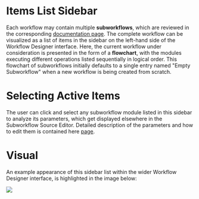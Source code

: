 # Items List Sidebar

Each workflow may contain multiple **subworkflows**, which are reviewed in the corresponding [documentation page](/workflows/data/subworkflows.md). The complete workflow can be visualized as a list of items in the sidebar on the left-hand side of the Workflow Designer interface. Here, the current workflow under consideration is presented in the form of a **flowchart**, with the modules executing different operations listed sequentially in logical order. This flowchart of subworkflows initially defaults to a single entry named "Empty Subworkflow" when a new workflow is being created from scratch.

# Selecting Active Items

The user can click and select any subworkflow module listed in this sidebar to analyze its parameters, which get displayed elsewhere in the Subworkflow Source Editor. Detailed description of the parameters and how to edit them is contained here [page](source-editor-intro.md).

# Visual

An example appearance of this sidebar list within the wider Workflow Designer interface, is highlighted in the image below:

<img src="/images/subworkflow-list.png"/>
